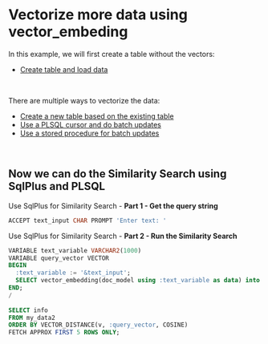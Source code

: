 # Vectorize more data using vector_embeding

In this example, we will first create a table without the vectors:
- [Create table and load data](Insert%20more%20data.md)

<br>

There are multiple ways to vectorize the data:
- [Create a new table based on the existing table](Create%20table%20from%20table.md)
- [Use a PLSQL cursor and do batch updates](PLSQL%20batch%20update.md)
- [Use a stored procedure for batch updates](PLSQL%20stored%20procedure.md)

<br>

## Now we can do the Similarity Search using SqlPlus and PLSQL

Use SqlPlus for Similarity Search - **Part 1 - Get the query string**

```SQL
ACCEPT text_input CHAR PROMPT 'Enter text: '
```

Use SqlPlus for Similarity Search - **Part 2 - Run the Similarity Search** 

```SQL
VARIABLE text_variable VARCHAR2(1000)
VARIABLE query_vector VECTOR
BEGIN
  :text_variable := '&text_input';
  SELECT vector_embedding(doc_model using :text_variable as data) into :query_vector;
END;
/
 
SELECT info
FROM my_data2
ORDER BY VECTOR_DISTANCE(v, :query_vector, COSINE)
FETCH APPROX FIRST 5 ROWS ONLY; 
```
